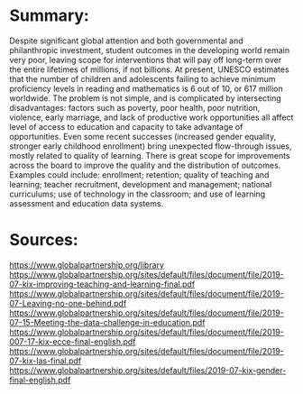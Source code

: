 <!-- TITLE: Developing World Education -->
<!-- SUBTITLE: A quick summary of Developing World Education -->

# Summary: 
Despite significant global attention and both governmental and philanthropic investment, student outcomes in the developing world remain very poor, leaving scope for interventions that will pay off long-term over the entire lifetimes of millions, if not billions. At present, UNESCO estimates that the number of children and adolescents failing to achieve minimum proficiency levels in reading and mathematics is 6 out of 10, or 617 million worldwide. 
The problem is not simple, and is complicated by intersecting disadvantages: factors such as poverty, poor health, poor nutrition, violence, early marriage, and lack of productive work opportunities all affect level of access to education and capacity to take advantage of opportunities. Even some recent successes (increased gender equality, stronger early childhood enrollment) bring unexpected flow-through issues, mostly related to quality of learning.
There is great scope for improvements across the board to improve the quality and the distribution of outcomes. Examples could include: enrollment; retention; quality of teaching and learning; teacher recruitment, development and management; national curriculums; use of technology in the classroom; and use of learning assessment and education data systems.

# Sources: 
https://www.globalpartnership.org/library
https://www.globalpartnership.org/sites/default/files/document/file/2019-07-kix-improving-teaching-and-learning-final.pdf
https://www.globalpartnership.org/sites/default/files/document/file/2019-07-Leaving-no-one-behind.pdf
https://www.globalpartnership.org/sites/default/files/document/file/2019-07-15-Meeting-the-data-challenge-in-education.pdf
https://www.globalpartnership.org/sites/default/files/document/file/2019-007-17-kix-ecce-final-english.pdf
https://www.globalpartnership.org/sites/default/files/document/file/2019-07-kix-las-final.pdf
https://www.globalpartnership.org/sites/default/files/2019-07-kix-gender-final-english.pdf
